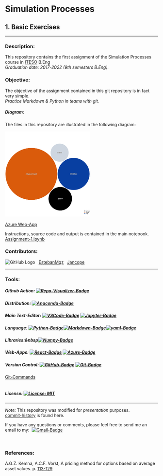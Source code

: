 # **Simulation Processes**
## **1. Basic Exercises** <br>
---
### **Description**:
This repository contains the first assignment of the Simulation Processes course in [ITESO](https://www.topuniversities.com/universities/iteso-universidad-jesuita-de-guadalajara) B.Eng 
<br>*Graduation date:* *2017-2022 (9th semesters B.Eng).*

### **Objective:**
The objective of the assignment contained in this git repository is in fact very simple.<br>
*Practice Markdown & Python in teams with git.*<br>

##### **Diagram:**
The files in this repository are illustrated in the following diagram:

<img src="diagram.svg" width="280" height="280">

[Azure Web-App](https://mango-dune-07a8b7110.1.azurestaticapps.net/?repo=EstebanMqz%2FBasic-Ex.)

Instructions, source code and output is contained in the main notebook. 
[Assignment-1.ipynb](https://github.com/EstebanMqz/Basic-Ex./blob/main/Assignment-1.ipynb)


### **Contributors:** 
![GitHub Logo](https://github.com/EstebanMqz.png?size=30) &nbsp; [EstebanMqz](https://github.com/EstebanMqz) &nbsp; [Jancope](https://github.com/Jancope)

---
### **Tools:**
##### Github Action:&nbsp;[![Repo-Visualizer-Badge](https://img.shields.io/badge/Repo%20Visualizer-2B7489?style=flat-square&logo=github&logoColor=white)](https://githubnext.com/projects/repo-visualization)<br>
##### Distribution:&nbsp;[![Anaconda-Badge](https://img.shields.io/badge/Anaconda-44A833?style=flat-square&logo=anaconda&logoColor=white)](https://www.anaconda.com)<br>
##### Main Text-Editor:&nbsp;[![VSCode-Badge](https://img.shields.io/badge/VSCode-007ACC?style=flat-square&logo=visual-studio-code&logoColor=white)](https://code.visualstudio.com/)&nbsp;[![Jupyter-Badge](https://img.shields.io/badge/Jupyter-Notebook-orange.svg?style=flat-square&logo=Jupyter&logoColor=white)](https://jupyter.org)<br>
##### Language:&nbsp;[![Python-Badge](https://img.shields.io/badge/Python-3776AB.svg?style=flat-square&logo=Python&logoColor=white)](https://www.python.org)[![Markdown-Badge](https://img.shields.io/badge/Markdown-000000.svg?style=flat-square&logo=Markdown&logoColor=white)](https://www.markdownguide.org)[![yaml-Badge](https://img.shields.io/badge/YAML-000000?style=flat-square&logo=yaml&logoColor=white)](https://yaml.org)<br>
##### Libraries:&nbsp[![Numpy-Badge](https://img.shields.io/badge/Numpy-013243?style=flat-square&logo=numpy&logoColor=white)](https://numpy.org)<br>
##### Web-Apps:&nbsp;[![React-Badge](https://img.shields.io/badge/React-61DAFB?style=flat-square&logo=react&logoColor=black)](https://create-react-app.dev)&nbsp;[![Azure-Badge](https://img.shields.io/badge/Microsoft%20Azure-0089D6?style=flat-square&logo=microsoft-azure&logoColor=white)](https://portal.azure.com/#allservices/category/All)<br>
##### Version Control:&nbsp;[![GitHub-Badge](https://img.shields.io/badge/GitHub-100000?style=flat-square&logo=github&logoColor=white)](https://github.com)&nbsp;[![Git-Badge](https://img.shields.io/badge/Git-F05032.svg?style=flat-square&logo=Git&logoColor=white)](https://git-scm.com)<br>
[Git-Commands](https://github.com/EstebanMqz/Git-Commands)<br><br>
##### License:&nbsp;[![License: MIT](https://img.shields.io/badge/License-MIT-yellow.svg)](https://opensource.org/licenses/MIT)<br>
---
*Note:* This repository was modified for *presentation* purposes.<br>
[commit-history](https://github.com/EstebanMqz/Basic-Ex./commits/main) is found here.<br>

If you have any questions or comments, please feel free to send me an email to my: &nbsp;[![Gmail-Badge](https://img.shields.io/badge/Gmail-D14836?style=flat-square&logo=gmail&logoColor=white)](mailto:emarquez1895@gmail)<br><br><br>

### **References:**
A.G.Z. Kemna, A.C.F. Vorst, A pricing method for options based on average asset values. p. [113-129](https://www.sciencedirect.com/science/article/abs/pii/0378426690900395#preview-section-references)

